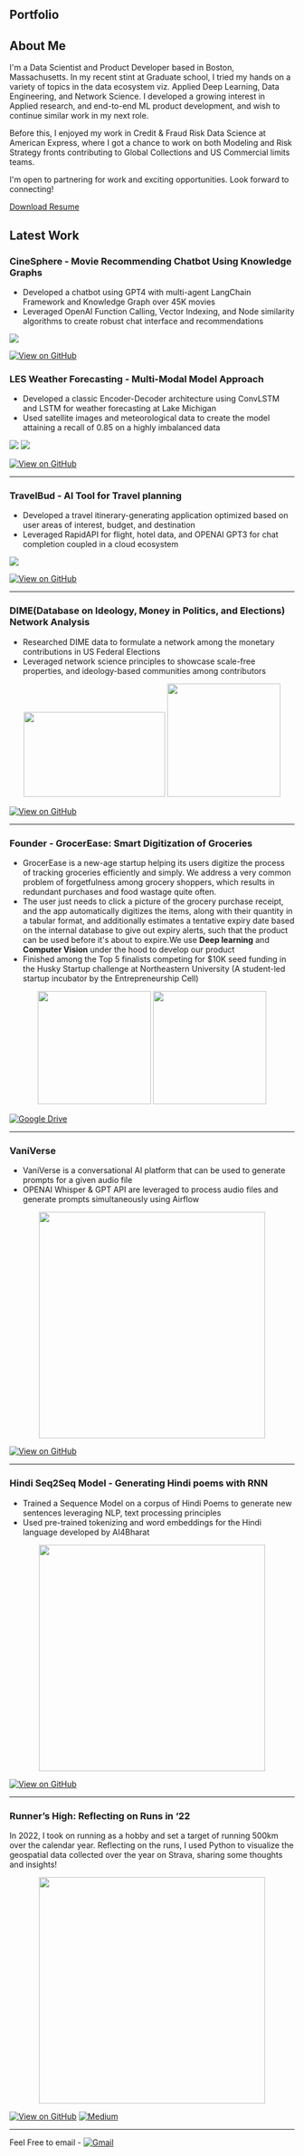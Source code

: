 ## Portfolio

## About Me

I'm a Data Scientist and Product Developer based in Boston, Massachusetts. In my recent stint at Graduate school, I tried my hands on a variety of topics in the data ecosystem viz. Applied Deep Learning, Data Engineering, and Network Science. I developed a growing interest in Applied research, and end-to-end ML product development, and wish to continue similar work in my next role.

Before this, I enjoyed my work in Credit & Fraud Risk Data Science at American Express, where I got a chance to work on both Modeling and Risk Strategy fronts contributing to Global Collections and US Commercial limits teams.

I'm open to partnering for work and exciting opportunities. Look forward to connecting!
  
[Download Resume](/pdf/Resume_SG.pdf)
  
## Latest Work 

### CineSphere - Movie Recommending Chatbot Using Knowledge Graphs
- Developed a chatbot using GPT4 with multi-agent LangChain Framework and Knowledge Graph over 45K movies 
- Leveraged OpenAI Function Calling, Vector Indexing, and Node similarity algorithms to create robust chat interface and recommendations

<img src="images/cinesphere_logo.jpg"/>

[![View on GitHub](https://img.shields.io/badge/GitHub-View_on_GitHub-blue?logo=GitHub)](https://github.com/shu3hamiitkgp/CineSphere)


### LES Weather Forecasting - Multi-Modal Model Approach
- Developed a classic Encoder-Decoder architecture using ConvLSTM and LSTM for weather forecasting at Lake Michigan 
- Used satellite images and meteorological data to create the model attaining a recall of 0.85 on a highly imbalanced data

<img src="images/Predictions1.png"/>
<img src="images/Predictions2.png"/>

[![View on GitHub](https://img.shields.io/badge/GitHub-View_on_GitHub-blue?logo=GitHub)](https://github.com/shu3hamiitkgp/LES-Precipitation-Forecasting-Multi-Modal-Architecture)

---
### TravelBud - AI Tool for Travel planning

- Developed a travel itinerary-generating application optimized based on user areas of interest, budget, and destination
- Leveraged RapidAPI for flight, hotel data, and OPENAI GPT3 for chat completion coupled in a cloud ecosystem

<img src="images/TravelBud_Architecture_Diagram.jpeg"/>

[![View on GitHub](https://img.shields.io/badge/GitHub-View_on_GitHub-blue?logo=GitHub)](https://github.com/shu3hamiitkgp/TravelBud)

---

### DIME(Database on Ideology, Money in Politics, and Elections) Network Analysis
- Researched DIME data to formulate a network among the monetary contributions in US Federal Elections
- Leveraged network science principles to showcase scale-free properties, and ideology-based communities among contributors 
<div align=center>
<img src="images/DIme Network 2012 Elections.png" width=250 height=150/> <img src="images/IMG_9671.JPG" width=200/>
</div>

[![View on GitHub](https://img.shields.io/badge/GitHub-View_on_GitHub-blue?logo=GitHub)](https://github.com/shu3hamiitkgp/DIME-Network-Analysis)

---
### Founder - GrocerEase: Smart Digitization of Groceries
- GrocerEase is a new-age startup helping its users digitize the process of tracking groceries efficiently and simply. We address a very common problem of forgetfulness among grocery shoppers, which results in redundant purchases and food wastage quite often.
- The user just needs to click a picture of the grocery purchase receipt, and the app automatically digitizes the items, along with their quantity in a tabular format, and additionally estimates a tentative expiry date based on the internal database to give out expiry alerts, such that the product can be used before it's about to expire.We use **Deep learning** and **Computer Vision** under the hood to develop our product
- Finished among the Top 5 finalists competing for $10K seed funding in the Husky Startup challenge at Northeastern University (A student-led startup incubator by the Entrepreneurship Cell)
<div align=center>
<img src="images/NCW00398.jpg" width=200/> <img src="images/NCW00606.jpg" width=200/> 
</div>

[![Google Drive](https://img.shields.io/badge/Google%20Drive-4285F4?style=for-the-badge&logo=googledrive&logoColor=white)](https://drive.google.com/file/d/16PXPgmUzvlOt_x3_S7xSzGZnyMC3hiVO/view?usp=drive_link)

---

### VaniVerse
- VaniVerse is a conversational AI platform that can be used to generate prompts for a given audio file
- OPENAI Whisper & GPT API are leveraged to process audio files and generate prompts simultaneously using Airflow 
<div align=center>
<img src="images/VaniVerse.png" width=400/>
</div>

[![View on GitHub](https://img.shields.io/badge/GitHub-View_on_GitHub-blue?logo=GitHub)](https://github.com/shu3hamiitkgp/VaniVerse)

---
### Hindi Seq2Seq Model - Generating Hindi poems with RNN
- Trained a Sequence Model on a corpus of Hindi Poems to generate new sentences leveraging NLP, text processing principles 
- Used pre-trained tokenizing and word embeddings for the Hindi language developed by AI4Bharat
<div align=center>
<img src="images/Hindi_Poem_Predictions.png" width=400/>
</div>

[![View on GitHub](https://img.shields.io/badge/GitHub-View_on_GitHub-blue?logo=GitHub)](https://github.com/shu3hamiitkgp/Hindi-Seq2Seq-Model--Generating-Hindi-Poems-using-RNN)

---

### Runner’s High: Reflecting on Runs in ‘22
In 2022, I took on running as a hobby and set a target of running 500km over the calendar year. Reflecting on the runs, I used Python to visualize the geospatial data collected over the year on Strava, sharing some thoughts and insights!

<div align=center>

<img src="images/download.png" width=400/>

</div>

[![View on GitHub](https://img.shields.io/badge/GitHub-View_on_GitHub-blue?logo=GitHub)](https://github.com/shu3hamiitkgp/strava_py) [![Medium](https://img.shields.io/badge/Medium-12100E?style=for-the-badge&logo=medium&logoColor=white)](https://medium.com/@goyal.shubh15/runners-high-reflecting-on-runs-in-22-723b991094ea)

---

Feel Free to email -  [![Gmail](https://img.shields.io/badge/Gmail-D14836?style=for-the-badge&logo=gmail&logoColor=white)](mailto:goyal.shubh15@gmail.com)

